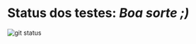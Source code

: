 # Status dos testes: *Boa sorte ;)*

![git status](http://3.129.230.99/svg/GuilhermeRameh/LogCompCompilador/)
